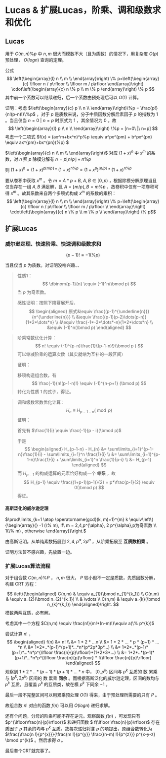 # Lucas & 扩展Lucas，阶乘、调和级数求和优化

## Lucas

用于 $C(m,n)\%p$ 中 $n,m$ 很大而模数不大（且为质数）的情况下，用复杂度 $O(p)$ 预处理， $O(logn)$ 查询的定理。

公式
$$
\left(\begin{array}{l}
n \\
m \\
\end{array}\right) \% p=\left(\begin{array}{c}
\lfloor n / p\rfloor \\
\lfloor m / p\rfloor
\end{array}\right) \cdot\left(\begin{array}{c}
n \% p \\
m \% p
\end{array}\right) \% p
$$
其中前一个系数可以继续递归，后一个系数由预处理后可以 $O(1)$ 计算。

证明：考虑 $\left(\begin{array}{c}
p \\
n \\
\end{array}\right)\%p = \frac{p!}{n!(p-n)!}\%p$ ，对于 $p$ 是质数来说，分子中质因数分解后素因子 $p$ 的指数为 1 。当且仅当 $n=0\ |\ n=p$ 时原式为 1 ，其余情况为 0 。故
$$
\left(\begin{array}{l}
p \\
n \\
\end{array}\right) \%p = [n=0\ |\ n=p]
$$
考虑一个二项式 $f(x) = (ax^m+bx^n)^p\%p \equiv a^px^{pm} + b^px^{pn} \equiv ax^{pm}+bx^{pn}(\%p) $ 

$\left(\begin{array}{c}
n \\
m \\
\end{array}\right)$ 对应 $(1+x)^n$ 中 $x^m$ 的系数，对 $n$ 照 $p$ 除模分解有 $n = p\lfloor n / p\rfloor + n\%p$

则 $(1+x)^n = (1+x)^{p\lfloor n / p\rfloor} * (1+x)^{n\%p} = (1+x^p)^{\lfloor n / p\rfloor}*(1+x)^{n\%p}$

要从卷积中获取 $x^m$ 。令 $m = A*p+ B,\ A,B\in[0,p)$ ，根据除模分解原理当且仅当存在一组 $A,B$ 满足解，且 $A = \lfloor m / p\rfloor, B = m\%p$ ，故卷积中仅有一项卷积可得 $x^m$ 。故其系数来自两个多项式构成 $x^m$ 的系数的乘积：
$$
\left(\begin{array}{l}
n \\
m \\
\end{array}\right) \% p=\left(\begin{array}{c}
\lfloor n / p\rfloor \\
\lfloor m / p\rfloor \\
\end{array}\right) \cdot\left(\begin{array}{c}
n \% p \\
m \% p \\
\end{array}\right) \% p​
$$

## 扩展Lucas

### 威尔逊定理、快速阶乘、快速调和级数求和

$$
(p-1)!\equiv -1 (\%p)
$$

当且仅当 $p$ 为质数。对证明没啥兴趣、、

> 性质1：
> $$
> \dbinom{p-1}{n} \equiv (-1)^n(\bmod p)
> $$
> 当 $p$ 为奇素数。
>
> 感性证明：按照下降幂展开后， 
> $$
> \begin{aligned}
> 原式&\equiv \frac{(p-1)^{\underline{n}}}{n^{\underline{n}}}
> \\
> &\equiv \frac{(p-1)(p-2)\dots(p-n)}{1*2*\dots*n}
> \\
> &\equiv \frac{-1*-2*\dots*-n}{1*2*\dots*n} 
> \\
> &\equiv (-1)^n(\bmod p)
> \end{aligned}
> $$
> 

>阶乘常数优化计算：
>$$
>n! \equiv (-1)^{p-n}\frac{1}{(p-1-n)!}(\bmod p )
>$$
>可以缩减阶乘的运算次数（其实就缩为互补的一段区间）
>
>证明：
>
>移项构造组合数，有
>$$
>\frac{-1}{n!(p-1-n)!} \equiv (-1)^{n-p+1} (\bmod p)
>$$
>转化为性质 1 的式子，得证。

>调和级数常数优化计算：
>$$
>H_n \equiv H_{p-1-n}(\bmod p)
>$$
>证明：
>
>首先有 $\frac{1}{i} \equiv \frac{-1}{p - i}(\bmod p)$
>
>于是
>$$
>\begin{aligned}
>H_{p-1-n} - H_{n} 
>&= \sum\limits_{i=1}^{p-1-n}\frac{1}{i} - \sum\limits_{i=1}^n \frac{1}{i} 
>\\
>&= \sum\limits_{i=1}^{p-1-n}\frac{1}{i} + \sum\limits_{i=1}^n \frac{1}{p-i} 
>\\
>&= H_{p-1}
>\end{aligned}
>$$
>而 $H_{p-1}$ 的构成运算的元素恰好构成一个 **缩系** ，故
>$$
>H_{p-1} \equiv \frac{(1+p-1)(p-1)}{2} = p*\frac{p-1}{2} \equiv 0(\bmod p)
>$$
>得证。

#### 高斯泛化的威尔逊定理

$\prod\limits_{k=1 \atop \operatorname{gcd}(k, m)=1}^{m} k \equiv\left\{ {\begin{array}{}
-1  (\% m), if\ m = 2,4,p^{\alpha}, 2 p^{\alpha},p为奇素数 \\
1(\% m) , otherwise 
\end{array}}\right.$

由高斯证明。从单纯素数拓展到 ${2,4,p^{\alpha}, 2 p^{\alpha}}$ ，从阶乘拓展至 **互质数相乘** 。

证明方法暂不感兴趣，先放置一边。

### 扩展Lucas算法流程

对于组合数 $C(m,n)\%P$ ， $n,m$ 很大， $P$ 较小但不一定是质数，先质因数分解，构建 CRT 方程：

$$
\left\{\begin{aligned}
C(n,m) & \equiv a_{1}(\bmod n_{1}^{k_1}) \\
C(n,m) & \equiv a_{2}(\bmod n_{2}^{k_1}) \\
& \vdots \\
C(n,m) & \equiv a_{k}(\bmod n_{k}^{k_1})
\end{aligned}\right.
$$
模数两两互质，必有解。

考虑其中一个方程 $C(n,m) \equiv \frac{n!}{m!*(n-m)!}\equiv a(\% p^{k})$

尝试计算 $n!$ ，
$$
\begin{aligned}
f(n) 
&= n! 
\\
&= 1 * 2 * ...n 
\\
&= 1 * 2 * ... * p * (p+1) * ... *n 
\\
&= 1*2*..*(p-1)*(p+1)*...*n*(p*2p*3p*...) 
\\
&= 1*2*..*(p-1)*(p+1)*...*n*p^{\lfloor \frac{n}{p}\rfloor}*(1*2*3*...) 
\\
&= 1*2*..*(p-1)*(p+1)*...*n*p^{\lfloor \frac{n}{p}\rfloor} * f(\lfloor \frac{n}{p}\rfloor)
\end{aligned}
$$
观察到 $1*2*..*(p-1)*(p+1)*...*n$ 中， $[0,p^k)$ 区间与 $p^k$ 互质的 数 累乘与 $[p^k,2p^k)$ 区间的 数 累乘 **同余** 。而根据高斯泛化的威尔逊定理，区间的数均与 $p^k$ 互质，且覆盖 $p^k$ 的互质类，故在模 $p^k$ 下同余 $-1$ 。

最后一段不完整区间可以用累乘预处理 $O(1)$ 得来，由于预处理所需要的只有 $P$ 。

故组合数 $n!$ 对应的函数 $f(n)$ 可以用 $O(logn)$ 递归求解。

还有个问题，分母的阶乘可能不存在逆元。观察函数 $f(n)$ ，可发现只有 $p^{\lfloor\frac{n}{p}\rfloor}$ 和递归函数 $ f(\lfloor \frac{n}{p}\rfloor)$ 存在质因子 $p$ 其余的均与 $p^k$ 互质。故每次递归将含 $p$ 的项提出，原组合数转化为 $\frac{\frac{n !}{p^{x}}}{\frac{m !}{p^{y}} \frac{(n-m) !}{p^{z}}} p^{x-y-z} \bmod p^{k}$ 。然后求得 $a$ 。

最后套个CRT就完事了。

